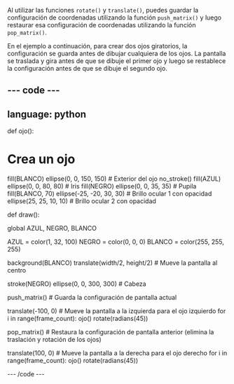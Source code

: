 Al utilizar las funciones `rotate()` y `translate()`, puedes guardar la configuración de coordenadas utilizando la función `push_matrix()` y luego restaurar esa configuración de coordenadas utilizando la función `pop_matrix()`.

En el ejemplo a continuación, para crear dos ojos giratorios, la configuración se guarda antes de dibujar cualquiera de los ojos. La pantalla se traslada y gira antes de que se dibuje el primer ojo y luego se restablece la configuración antes de que se dibuje el segundo ojo.

--- code ---
---
language: python
---

def ojo():

# Crea un ojo
  fill(BLANCO)
  ellipse(0, 0, 150, 150) # Exterior del ojo
  no_stroke()
  fill(AZUL)
  ellipse(0, 0, 80, 80) # Iris
  fill(NEGRO)
  ellipse(0, 0, 35, 35) # Pupila
  fill(BLANCO, 70)
  ellipse(-25, -20, 30, 30) # Brillo ocular 1 con opacidad
  ellipse(25, 25, 10, 10) # Brillo ocular 2 con opacidad

def draw():

  global AZUL, NEGRO, BLANCO

  AZUL = color(1, 32, 100)
  NEGRO = color(0, 0, 0)
  BLANCO = color(255, 255, 255)

  background(BLANCO)
  translate(width/2, height/2) # Mueve la pantalla al centro

  stroke(NEGRO)
  ellipse(0, 0, 300, 300) # Cabeza

  push_matrix() # Guarda la configuración de pantalla actual

  translate(-100, 0) # Mueve la pantalla a la izquierda para el ojo izquierdo
  for i in range(frame_count):
    ojo()
    rotate(radians(45))

  pop_matrix() # Restaura la configuración de pantalla anterior (elimina la traslación y rotación de los ojos)

  translate(100, 0) # Mueve la pantalla a la derecha para el ojo derecho
  for i in range(frame_count):
    ojo()
    rotate(radians(45))

--- /code ---
